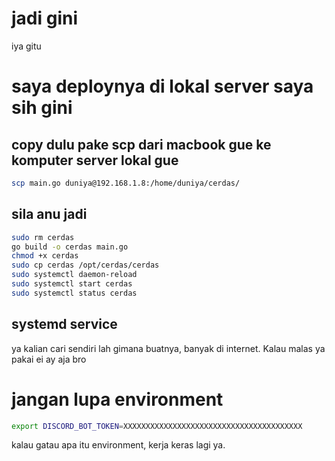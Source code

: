 # jadi gini

iya gitu

# saya deploynya di lokal server saya sih gini

## copy dulu pake scp dari macbook gue ke komputer server lokal gue
```sh
scp main.go duniya@192.168.1.8:/home/duniya/cerdas/
```
## sila anu jadi
```sh
sudo rm cerdas
go build -o cerdas main.go
chmod +x cerdas
sudo cp cerdas /opt/cerdas/cerdas
sudo systemctl daemon-reload
sudo systemctl start cerdas
sudo systemctl status cerdas
```

## systemd service
ya kalian cari sendiri lah gimana buatnya, banyak di internet. Kalau malas ya pakai ei ay aja bro


# jangan lupa environment
```sh
export DISCORD_BOT_TOKEN=XXXXXXXXXXXXXXXXXXXXXXXXXXXXXXXXXXXXXXXX
```

kalau gatau apa itu environment, kerja keras lagi ya.